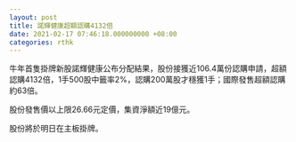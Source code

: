 ```yaml
---
layout: post
title: 諾輝健康超額認購4132倍
date: 2021-02-17 07:46:18.000000000 +08:00
categories: rthk
---
```


牛年首隻掛牌新股諾輝健康公布分配結果，股份接獲近106.4萬份認購申請，超額認購4132倍，1手500股中籤率2%，認購200萬股才穩獲1手；國際發售超額認購約63倍。

股份發售價以上限26.66元定價，集資淨額近19億元。

股份將於明日在主板掛牌。
